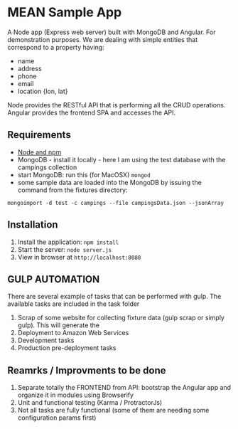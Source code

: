 # MEAN Sample App

A Node app (Express web server) built with MongoDB and Angular. For demonstration purposes.
We are dealing with simple entities that correspond to a property having:
  - name
  - address
  - phone
  - email
  - location {lon, lat}

Node provides the RESTful API that is performing all the CRUD operations.
Angular provides the frontend SPA and accesses the API.

## Requirements

- [Node and npm](http://nodejs.org)
- MongoDB - install it locally - here I am using the test database with the campings collection
- start MongoDB: run this (for MacOSX)  `mongod`
- some sample data are loaded into the MongoDB by issuing the command from the fixtures directory:

`mongoimport -d test -c campings --file campingsData.json --jsonArray`

## Installation

1. Install the application: `npm install`
2. Start the server: `node server.js`
3. View in browser at `http://localhost:8080`

## GULP AUTOMATION

There are several example of tasks that can be performed with gulp. The available tasks are included in the
task folder

1. Scrap of some website for collecting fixture data (gulp scrap or simply gulp). This will generate the 
2. Deployment to Amazon Web Services
3. Development tasks
4. Production pre-deployment tasks

## Reamrks / Improvments to be done

1. Separate totally the FRONTEND from API: bootstrap the Angular app and organize it in modules using Browserify
2. Unit and functional testing (Karma / ProtractorJs)
3. Not all tasks are fully functional (some of them are needing some configuration params first)




